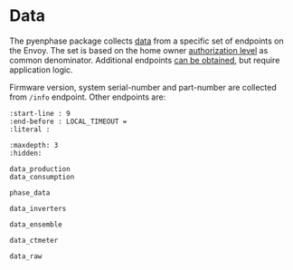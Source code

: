 # Data

The pyenphase package collects [data](#pyenphase.EnvoyData) from a specific set of endpoints on the Envoy. The set is based on the home owner [authorization level](./usage_authentication.md#authorization-levels) as common denominator. Additional endpoints [can be obtained](./requests.md#requests), but require application logic.

Firmware version, system serial-number and part-number are collected from `/info` endpoint. Other endpoints are:

```{include} ../src/pyenphase/const.py
:start-line : 9
:end-before : LOCAL_TIMEOUT =
:literal :
```

```{toctree}
:maxdepth: 3
:hidden:

data_production
data_consumption

phase_data

data_inverters

data_ensemble

data_ctmeter

data_raw

```
